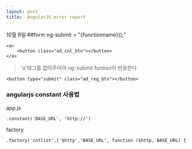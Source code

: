 ```yaml
---
layout: post
title:  AngularJS_error report
---
```

10월 9일 
##form ng-submit = "{functionname}();"

	<a>
	    <button class="ad_cnl_btn"></button>
	</a>
> 'a'태그를 없어주어야 ng-submit funtion이 반응한다.
	
	<button type="submit" class="ad_reg_btn"></button>

	
### angularjs constant 사용법
app.js

	.constant('BASE_URL', 'http://')
factory

	.factory('cntlist',['$http','BASE_URL', function ($http, BASE_URL) {
